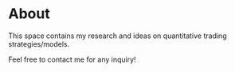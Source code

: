 # About

This space contains my research and ideas on quantitative trading strategies/models.

Feel free to contact me for any inquiry!
